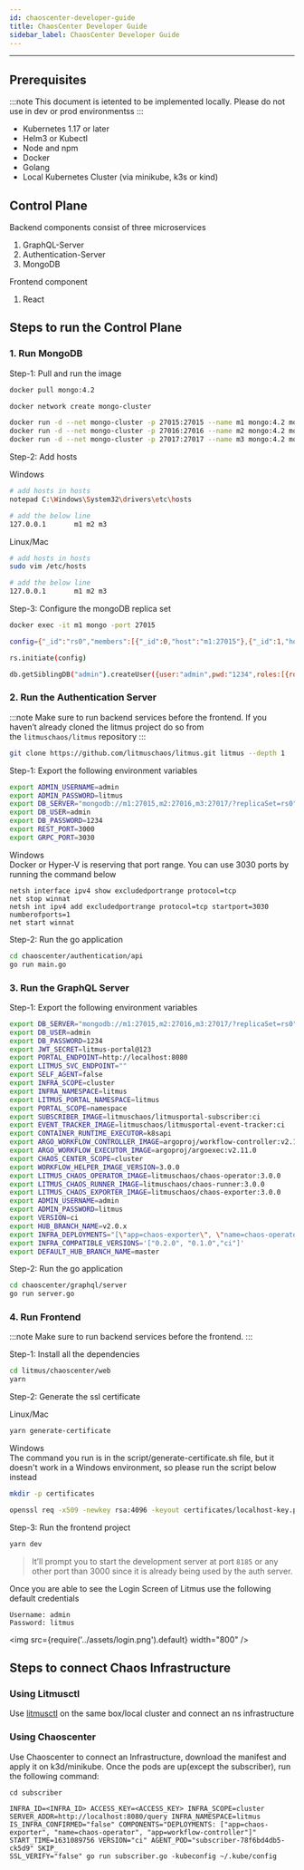 ```yaml
---
id: chaoscenter-developer-guide
title: ChaosCenter Developer Guide
sidebar_label: ChaosCenter Developer Guide 
---
```


---

## **Prerequisites**
:::note
This document is ietented to be implemented locally. Please do not use in dev or prod environmentss
:::

- Kubernetes 1.17 or later
- Helm3 or Kubectl
- Node and npm
- Docker
- Golang
- Local Kubernetes Cluster (via minikube, k3s or kind)

## **Control Plane**
Backend components consist of three microservices
1. GraphQL-Server
2. Authentication-Server
3. MongoDB

Frontend component
1. React

## **Steps to run the Control Plane**

### 1. Run MongoDB

Step-1: Pull and run the image 

```bash
docker pull mongo:4.2

docker network create mongo-cluster 

docker run -d --net mongo-cluster -p 27015:27015 --name m1 mongo:4.2 mongod --replSet rs0 --port 27015 
docker run -d --net mongo-cluster -p 27016:27016 --name m2 mongo:4.2 mongod --replSet rs0 --port 27016
docker run -d --net mongo-cluster -p 27017:27017 --name m3 mongo:4.2 mongod --replSet rs0 --port 27017
```

Step-2: Add hosts 

Windows
```bash
# add hosts in hosts 
notepad C:\Windows\System32\drivers\etc\hosts

# add the below line
127.0.0.1       m1 m2 m3
```

Linux/Mac
```bash
# add hosts in hosts 
sudo vim /etc/hosts

# add the below line
127.0.0.1       m1 m2 m3
```


Step-3: Configure the mongoDB replica set

```bash
docker exec -it m1 mongo -port 27015

config={"_id":"rs0","members":[{"_id":0,"host":"m1:27015"},{"_id":1,"host":"m2:27016"},{"_id":2,"host":"m3:27017"}]}

rs.initiate(config)

db.getSiblingDB("admin").createUser({user:"admin",pwd:"1234",roles:[{role:"root",db:"admin"}]});
```

### 2. Run the Authentication Server

:::note
Make sure to run backend services before the frontend. If you haven’t already cloned the litmus project do so from the `litmuschaos/litmus` repository
:::

```bash
git clone https://github.com/litmuschaos/litmus.git litmus --depth 1
```


Step-1: Export the following environment variables

```bash
export ADMIN_USERNAME=admin
export ADMIN_PASSWORD=litmus
export DB_SERVER="mongodb://m1:27015,m2:27016,m3:27017/?replicaSet=rs0"
export DB_USER=admin
export DB_PASSWORD=1234
export REST_PORT=3000
export GRPC_PORT=3030
```

Windows  
Docker or Hyper-V is reserving that port range. You can use 3030 ports by running the command below

```shell
netsh interface ipv4 show excludedportrange protocol=tcp
net stop winnat
netsh int ipv4 add excludedportrange protocol=tcp startport=3030 numberofports=1
net start winnat
```

Step-2: Run the go application

```bash
cd chaoscenter/authentication/api
go run main.go
```

### 3. Run the GraphQL Server  

Step-1: Export the following environment variables

```bash
export DB_SERVER="mongodb://m1:27015,m2:27016,m3:27017/?replicaSet=rs0"
export DB_USER=admin
export DB_PASSWORD=1234
export JWT_SECRET=litmus-portal@123
export PORTAL_ENDPOINT=http://localhost:8080
export LITMUS_SVC_ENDPOINT=""
export SELF_AGENT=false
export INFRA_SCOPE=cluster
export INFRA_NAMESPACE=litmus
export LITMUS_PORTAL_NAMESPACE=litmus
export PORTAL_SCOPE=namespace
export SUBSCRIBER_IMAGE=litmuschaos/litmusportal-subscriber:ci
export EVENT_TRACKER_IMAGE=litmuschaos/litmusportal-event-tracker:ci
export CONTAINER_RUNTIME_EXECUTOR=k8sapi
export ARGO_WORKFLOW_CONTROLLER_IMAGE=argoproj/workflow-controller:v2.11.0
export ARGO_WORKFLOW_EXECUTOR_IMAGE=argoproj/argoexec:v2.11.0
export CHAOS_CENTER_SCOPE=cluster
export WORKFLOW_HELPER_IMAGE_VERSION=3.0.0
export LITMUS_CHAOS_OPERATOR_IMAGE=litmuschaos/chaos-operator:3.0.0
export LITMUS_CHAOS_RUNNER_IMAGE=litmuschaos/chaos-runner:3.0.0
export LITMUS_CHAOS_EXPORTER_IMAGE=litmuschaos/chaos-exporter:3.0.0
export ADMIN_USERNAME=admin
export ADMIN_PASSWORD=litmus
export VERSION=ci
export HUB_BRANCH_NAME=v2.0.x
export INFRA_DEPLOYMENTS="[\"app=chaos-exporter\", \"name=chaos-operator\", \"app=event-tracker\",\"app=workflow-controller\"]"
export INFRA_COMPATIBLE_VERSIONS='["0.2.0", "0.1.0","ci"]'
export DEFAULT_HUB_BRANCH_NAME=master
```

Step-2: Run the go application

```bash
cd chaoscenter/graphql/server
go run server.go
```

### 4. Run Frontend

:::note
Make sure to run backend services before the frontend.
:::

Step-1: Install all the dependencies

```bash
cd litmus/chaoscenter/web
yarn
```

Step-2: Generate the ssl certificate

Linux/Mac
```bash
yarn generate-certificate
```

Windows  
The command you run is in the script/generate-certificate.sh file, but it doesn't work in a Windows environment, so please run the script below instead
```bash
mkdir -p certificates

openssl req -x509 -newkey rsa:4096 -keyout certificates/localhost-key.pem -out certificates/localhost.pem -days 365 -nodes -subj '//C=US'
```

Step-3: Run the frontend project

```bash
yarn dev 
```

> It’ll prompt you to start the development server at port `8185` or any other port than 3000 since it is already being used by the auth server.

Once you are able to see the Login Screen of Litmus use the following default credentials

```
Username: admin
Password: litmus
```

<img src={require('../assets/login.png').default} width="800" />


## **Steps to connect Chaos Infrastructure**
### Using Litmusctl
Use [litmusctl](https://github.com/litmuschaos/litmusctl) on the same box/local cluster and connect an ns infrastructure

### Using Chaoscenter
Use Chaoscenter to connect an Infrastructure, download the manifest and apply it on k3d/minikube. Once the pods are up(except the subscriber), run the following command:

```shell
cd subscriber

INFRA_ID=<INFRA_ID> ACCESS_KEY=<ACCESS_KEY> INFRA_SCOPE=cluster SERVER_ADDR=http://localhost:8080/query INFRA_NAMESPACE=litmus IS_INFRA_CONFIRMED="false" COMPONENTS="DEPLOYMENTS: ["app=chaos-exporter", "name=chaos-operator", "app=workflow-controller"]"  START_TIME=1631089756 VERSION="ci" AGENT_POD="subscriber-78f6bd4db5-ck5d9" SKIP_
SSL_VERIFY="false" go run subscriber.go -kubeconfig ~/.kube/config
```